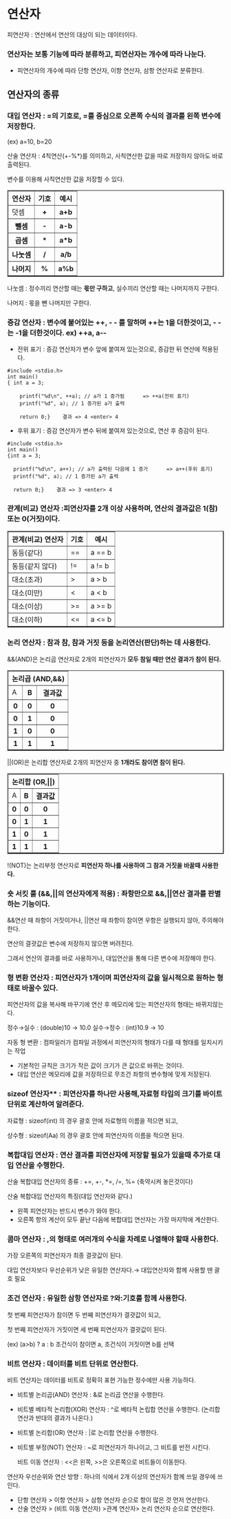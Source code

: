 # 연산자

피연산자 : 연산에서 연산의 대상이 되는 데이터이다.

### 연산자는 보통 기능에 따라 분류하고, 피연산자는 개수에 따라 나눈다.

- 피연산자의 개수에 따라 단항 연산자, 이항 연산자, 삼항 연산자로 분류한다.

## 연산자의 종류

### 대입 연산자 : =의 기호로, =를 중심으로 오른쪽 수식의 결과를 왼쪽 변수에 저장한다.

(ex) a=10,  b=20

산술 연산자 : 4칙연산(+-%*)를 의미하고, 사칙연산한 값을 따로 저장하지 않아도 바로 출력된다.

변수를 이용해 사칙연산한 값을 저장할 수 있다.

<html>
  <body>
    <table border="2">
      <thead> <tr> <th>연산자</th> <th>기호</th> <th>예시</th> </tr> </thead>
      <tbody> <tr> <td>덧셈</td> <th>+</th> <th>a+b</th> </tr>
              <tr> <th>뺄셈</th> <th>-</th> <th>a-b</th> </tr>
              <tr> <th>곱셈</th> <th>*</th> <th>a*b</th> </tr>
              <tr> <th>나눗셈</th> <th>/</th> <th>a/b</th> </tr> 
              <tr> <th>나머지</th> <th>%</th> <th>a%b</th> </tr> </tbody> </table> 
  </body>
</html>

나눗셈 : 정수끼리 연산할 때는 **몫만 구하고**, 실수끼리 연산할 때는 나머지까지 구한다.

나머지 : 몫을 뺀 나머지만 구한다.

### 증감 연산자 :  변수에 붙어있는 ++, - - 를 말하며 ++는 1을 더한것이고, - -는 -1을 더한것이다. ex) ++a, a--

- 전위 표기 :  증감 연산자가 변수 앞에 붙여져 있는것으로, 증감한 뒤 연산에 적용된다.
```
#include <stdio.h>
int main()
{ int a = 3;

	printf("%d\n", ++a); // a가 1 증가됨      => ++a(전위 표기)
	printf("%d", a); // 1 증가된 a가 출력

	return 0;}    결과 => 4 <enter> 4
```
- 후위 표기 :  증감 연산자가 변수 뒤에 붙여져 있는것으로, 연산 후 증감이 된다.
```
#include <stdio.h>
int main()
{int a = 3;
  
  printf("%d\n", a++); // a가 출력된 다음에 1 증가      => a++(후위 표기)
  printf("%d", a); // 1 증가된 a가 출력
  
  return 0;}    결과 => 3 <enter> 4
```
### 관계(비교) 연산자  :피연산자를 2개 이상 사용하며, 연산의 결과값은 1(참)또는 0(거짓)이다.

<html>
  <body>
    <table border="2">
      <thead> <tr> <th>관계(비교) 연산자</th> <th>기호</th> <th>예시</th> </tr> </thead>
      <tbody> <tr> <td>동등(같다)</td></td> <td>==</td> <td>a == b</td> </tr>
              <tr> <td>동등(같지 않다) <td>!=</td> <td>a != b</td> </tr>
              <tr> <td>대소(초과)</td> <td> > </td> <td> a > b </td> </tr>
              <tr> <td>대소(미만)</td> <td> < </td> <td> a < b </td> </tr> 
	      <tr> <td>대소(이상)</td> <td> >= </td> <td> a >= b </td> </tr> 
              <tr> <td>대소(이하)</td> <td> <= </td> <td> a <= b </td> </tr> </tbody> </table> 
  </body>
</html>
		      
### 논리 연산자 : 참과 참, 참과 거짓 등을 논리연산(판단)하는 데 사용한다.

&&(AND)은 논리곱 연산자로 2개의 피연산자가 **모두 참일 때만 연산 결과가 참이 된다.**
<html>
  <body>
    <table border="2">
      <thead> <tr> <th colspan="3">논리곱 (AND,&&)</th> </thead>
      <tbody> <tr> <td>A</td> <th>B</th> <th>결과값</th> </tr>
              <tr> <th>0</th> <th>0</th> <th>0</th> </tr>
              <tr> <th>0</th> <th>1</th> <th>0</th> </tr>
              <tr> <th>1</th> <th>0</th> <th>0</th> </tr> 
              <tr> <th>1</th> <th>1</th> <th>1</th> </tr> </tbody> </table> 
  </body>
</html>

||(OR)은 논리합 연산자로 2개의 피연산자 중 **1개라도 참이면 참이 된다.**
<html>
  <body>
    <table border="2">
      <thead> <tr> <th colspan="3">논리합 (OR,||)</th> </thead>
      <tbody> <tr> <td>A</td> <th>B</th> <th>결과값</th> </tr>
              <tr> <th>0</th> <th>0</th> <th>0</th> </tr>
              <tr> <th>0</th> <th>1</th> <th>1</th> </tr>
              <tr> <th>1</th> <th>0</th> <th>1</th> </tr> 
              <tr> <th>1</th> <th>1</th> <th>1</th> </tr> </tbody> </table> 
  </body>
</html>

!(NOT)는 논리부정 연산자로 **피연산자 하나를 사용하여 그 참과 거짓을 바꿀때 사용한다.**

### 숏 서킷 룰 (&&,||의 연산자에게 적용) : 좌항만으로 &&,||연산 결과를 판별하는 기능이다.

&&연산 때 좌항이 거짓이거나, ||연산 때 좌항이 참이면 우항은 실행되지 않아, 주의해야 한다.

연산의 결괏값은 변수에 저장하지 않으면 버려진다.

그래서 연산의 결과를 바로 사용하거나, 대입연산을 통해 다른 변수에 저장해야 한다.

### 형 변환 연산자 : 피연산자가 1개이며 피연산자의 값을 일시적으로 원하는 형태로 바꿀수 있다.

피연산자의 값을 복사해 바꾸기에 연산 후 메모리에 있는 피연산자의 형태는 바뀌지않는다.

정수→실수 : (double)10 → 10.0                      실수→정수 : (int)10.9 → 10

자동 형 변환 : 컴파일러가 컴파일 과정에서 피연산자의 형태가 다를 때 형태를 일치시키는 작업

- 기본적인 규칙은 크기가 작은 값이 크기가 큰 값으로 바뀌는 것이다.
- 대입 연산은 메모리에 값을 저장하므로 무조건 좌항의 변수형에 맞게 저장된다.

### sizeof 연산자** : 피연산자를 하나만 사용해,자료형 타입의 크기를 바이트 단위로 계산하여 알려준다.

자료형 : sizeof(int) 의 경우 괄호 안에 자료형의 이름을 적으면 되고,

상수형 : sizeof(Aa) 의 경우 괄호 안에 피연산자의 이름을 적으면 된다.

### 복합대입 연산자 : 연산 결과를 피연산자에 저장할 필요가 있을때 추가로 대입 연산을 수행한다.

산술 복합대입 연산자의 종류 : +=, +-, *=, /=, %= (축약시켜 놓은것이다)

산술 복합대입 연산자의 특징(대입 연산자와 같다.)

- 왼쪽 피연산자는 반드시 변수가 와야 한다.
- 오른쪽 항의 계산이 모두 끝난 다음에 복합대입 연산자는 가장 마지막에 계산한다.

### 콤마 연산자 : ,의 형태로 여러개의 수식을 차례로 나열해야 할때 사용한다.

가장 오른쪽의 피연산자가 최종 결괏값이 된다.

대입 연산자보다 우선순위가 낮은 유일한 연산자다.→ 대입연산자와 함께 사용할 땐 괄호 필요

### 조건 연산자 : 유일한 삼항 연산자로 ?와:기호를 함께 사용한다.

첫 번째 피연산자가 참이면 두 번째 피연산자가 결괏값이 되고,

첫 번째 피연산자가 거짓이면 세 번째 피연산자가 결괏값이 된다.

(ex) (a>b) ? a : b  조건식이 참이면 a, 조건식이 거짓이면 b를 선택

### 비트 연산자 : 데이터를 비트 단위로 연산한다.

비트 연산자는 데이터를 비트로 정확히 표현 가능한 정수에만 사용 가능하다.

- 비트별 논리곱(AND) 연산자 : &로 논리곱 연산을 수행한다.
- 비트별 베타적 논리합(XOR) 연산자 : ^로 베타적 논립합 연산을 수행한다. (논리합 연산과 반대의 결과가 나온다.)
- 비트별 논리합(OR) 연산자 : |로 논리합 연산을 수행한다.
- 비트별 부정(NOT) 연산자 :  ~로 피연산자가 하나이고, 그 비트를 반전 시킨다.

  비트 이동 연산자 : <<은 왼쪽, >>은 오른쪽으로 비트들이 이동한다.

연산자 우선순위와 연산 방향 : 하나의 식에서 2개 이상의 연산자가 함께 쓰일 경우에 쓰인다.

- 단항 연산자 > 이항 연산자 > 삼항 연산자 순으로 항이 많은 것 먼저 연산한다.
- 산술 연산자 > (비트 이동 연산자) >관계 연산자> 논리 연산자 순으로 연산한다.
